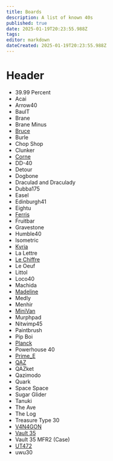 ```yaml
---
title: Boards
description: A list of known 40s
published: true
date: 2025-01-19T20:23:55.988Z
tags: 
editor: markdown
dateCreated: 2025-01-19T20:23:55.988Z
---
```


# Header
- 39.99 Percent
- Acai
- Arrow40
- BaulT
- Brane
- Brane Minus
- [Bruce](/boards/Bruce)
- Burle
- Chop Shop
- Clunker
- [Corne](/boards/corne)
- DD-40
- Detour
- Dogbone
- Draculad and Draculady
- Dubba175
- Easel
- Edinburgh41
- Eightu
- [Ferris](/boards/ferris)
- Fruitbar
- Gravestone
- Humble40
- Isometric
- [Kyria](/boards/kyria)
- La Lettre
- [Le Chiffre](/boards/le_chiffre)
- Le Oeuf
- Littol
- Loco40
- Machida
- [Madeline](/boards/madeline)
- Medly
- Menhir
- [MiniVan](/boards/minivan)
- Murphpad
- Nitwimp45
- Paintbrush
- Pip Boi
- [Planck](/boards/planck)
- Powerhouse 40
- [Prime_E](/boards/Prime_E)
- [QAZ](/boards/qaz)
- QAZket
- Qazimodo
- Quark
- Space Space
- Sugar Glider
- Tanuki
- The Ave
- The Log
- Treasure Type 30
- [V4N4GON](/boards/v4n4g0n)
- [Vault 35](/boards/vault-35)
- Vault 35 MFR2 (Case)
- [UT472](/boards/ut472)
- uwu30